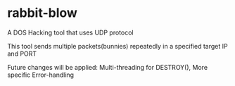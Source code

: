 # rabbit-blow
A DOS Hacking tool that uses UDP protocol

This tool sends multiple packets(bunnies) repeatedly in a specified target IP and PORT

Future changes will be applied: Multi-threading for DESTROY(), More specific Error-handling
